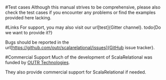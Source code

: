 #Test cases
Although this manual strives to be comprehensive, please also check the test cases if you encounter any problems or find the examples provided here lacking.

#Links
For support, you may also visit our url[test]{Gitter channel}. todo{Do we want to provide it?}

Bugs should be reported in the url[https://github.com/outr/scalarelational/issues]{GitHub issue tracker}.

#Commercial Support
Much of the development of ScalaRelational was funded by [OUTR Technologies](http://www.outr.com).

They also provide commercial support for ScalaRelational if needed.